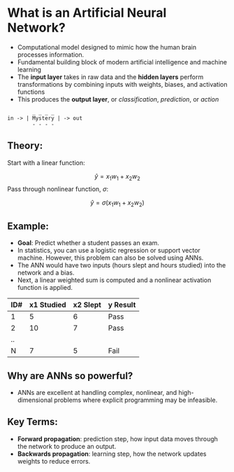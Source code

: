 # What is an Artificial Neural Network?
- Computational model designed to mimic how the human brain processes information.
- Fundamental building block of modern artificial intelligence and machine learning
- The **input layer** takes in raw data and the **hidden layers** perform transformations by combining inputs with weights, biases, and activation functions
- This produces the **output layer**, or *classification*, *prediction*, or *action*

```
		_ _ _ _ 
in -> | Mystery | -> out
		- - - -
```

## Theory:
Start with a linear function:

$$
\hat{y}=x_1w_1+x_2w_2
$$
Pass through nonlinear function, $\sigma$:

$$
\hat{y}=\sigma(x_1w_1+x_2w_2)
$$
## Example:
- **Goal**: Predict whether a student passes an exam.
- In statistics, you can use a logistic regression or support vector machine. However, this problem can also be solved using ANNs.
- The ANN would have two inputs (hours slept and hours studied) into the network and a bias.
- Next, a linear weighted sum is computed and a nonlinear activation function is applied.

| ID# | x1 Studied | x2 Slept | y Result |
| --- | ---------- | -------- | -------- |
| 1   | 5          | 6        | Pass     |
| 2   | 10         | 7        | Pass     |
| ..  |            |          |          |
| N   | 7          | 5        | Fail     |

## Why are ANNs so powerful?
- ANNs are excellent at handling complex, nonlinear, and high-dimensional problems where explicit programming may be infeasible.

## Key Terms:
- **Forward propagation**: prediction step, how input data moves through the network to produce an output.
- **Backwards propagation**: learning step, how the network updates weights to reduce errors.